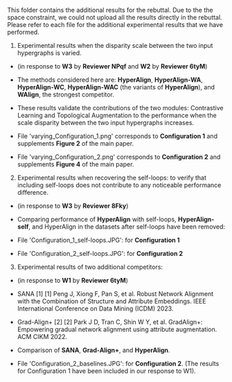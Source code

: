 This folder contains the additional results for the rebuttal. Due to the the space constraint, we could not upload all the results directly in the rebuttal. Please refer to each file for the additional experimental results that we have performed.

1. Experimental results when the disparity scale between the two input hypergraphs is varied.
- (in response to **W3** by **Reviewer NPqf** and **W2** by **Reviewer 6tyM**)

- The methods considered here are: **HyperAlign**, **HyperAlign-WA**, **HyperAlign-WC**, **HyperAlign-WAC** (the variants of **HyperAlign**), and **WAlign**, the strongest competitor.
- These results validate the contributions of the two modules: Contrastive Learning and Topological Augmentation to the performance when the scale disparity between the two input hypergraphs increases. 
 - File 'varying_Configuration_1.png' corresponds to **Configuration 1** and supplements **Figure 2** of the main paper.
 - File 'varying_Configuration_2.png' corresponds to **Configuration 2** and supplements **Figure 4** of the main paper.

2. Experimental results when recovering the self-loops: to verify that including self-loops does not contribute to any noticeable performance difference.
- (in response to **W3** by **Reviewer 8Fky**)
- Comparing performance of **HyperAlign** with self-loops, **HyperAlign-self**, and HyperAlign in the datasets after self-loops have been removed:

 - File 'Configuration_1_self-loops.JPG': for **Configuration 1** 
 - File 'Configuration_2_self-loops.JPG': for **Configuration 2** 

3. Experimental results of two additional competitors:
- (in response to **W1** by **Reviewer 6tyM**)
- SANA [1]
[1] Peng J, Xiong F, Pan S, et al. Robust Network Alignment with the Combination of Structure and Attribute Embeddings. IEEE International Conference on Data Mining (ICDM) 2023. 
- Grad-Align+ [2]
[2] Park J D, Tran C, Shin W Y, et al. GradAlign+: Empowering gradual network alignment using attribute augmentation. ACM CIKM 2022.

- Comparison of **SANA**, **Grad-Align+**, and **HyperAlign**.
 - File 'Configuration_2_baselines.JPG': for **Configuration 2**.
  (The results for Configuration 1 have been included in our response to W1).

